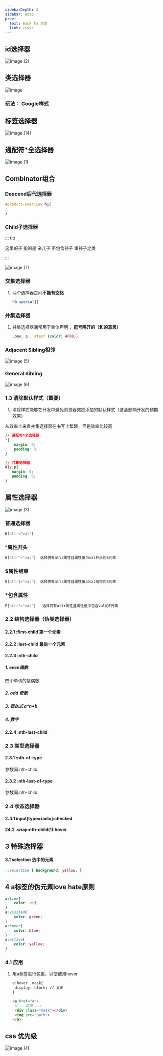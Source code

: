 ```yaml
---
sidebarDepth: 3
sidebar: auto
prev:
  text: Back To 目录
  link: /css/
---
```




## id选择器

![image (2)](https://gitee.com/q10viking/PictureRepos/raw/master/images//202112081217328.jpg)



## 类选择器

![image](https://gitee.com/q10viking/PictureRepos/raw/master/images//202112081215350.jpg)

### 玩法： Google样式




<common-codepen-snippet title="类选择器" slug="VwjyREg" />

## 标签选择器  

![image (14)](https://gitee.com/q10viking/PictureRepos/raw/master/images//202112081213294.jpg)

## 通配符*全选择器

![image (1)](https://gitee.com/q10viking/PictureRepos/raw/master/images//202112081216292.jpg)

## Combinator组合

###  Descend后代选择器

```css
#product-overview h1{
    
}
```

### Child子选择器

::: tip

这里的子 指的是 亲儿子 不包含孙子 重孙子之类

:::

![image (7)](https://gitee.com/q10viking/PictureRepos/raw/master/images//202112081300044.jpg)



### 交集选择器

1. 两个选择器之间**不能有空格**

   ```css
   h3.special{}
   ```

### 并集选择器

1. 并集选择器通常用于集体声明 ，**逗号隔开的（和的意思）**

   ```css
   .one, p , #test {color: #F00;}  
   ```


### Adjacent Sibling相邻

![image (5)](https://gitee.com/q10viking/PictureRepos/raw/master/images//202112081257664.jpg)



### General Sibling

![image (6)](https://gitee.com/q10viking/PictureRepos/raw/master/images//202112081259877.jpg)



### 1.3 清除默认样式（重要）

1. 清除样式能够在开发中避免浏览器突然添加的默认样式（这会影响开发的预期效果）

从效率上来看并集选择器在书写上繁琐，但是效率比较高

```css
// 通配符*全选择器
*{
	margin: 0;
    padding: 0;
}

// 并集选择器
div,p{
   margin: 0;
   padding: 0; 
}

```



## 属性选择器

![image (3)](https://gitee.com/q10viking/PictureRepos/raw/master/images//202112081219231.jpg)

### 普通选择器

```css
E[attr="val"]
```

### ^属性开头

```css
E[attr^="val"]  选择拥有attr属性且属性值为val开头的E元素
```

### $属性结束

```css
E[attr$="val"]  选择拥有attr属性且属性值以val结束的E元素
```

### *包含属性

```css
E[attr*="val"]   选择拥有attr属性且属性值中包含val的E元素
```

### 2.2 结构选择器（伪类选择器）

#### 2.2.1 :first-child 第一个元素

#### 2.2.2 :last-child 最后一个元素

#### 2.2.3 :nth-child

##### 1. even偶数

四个单词的是偶数

##### 2. odd 奇数

##### 3. 表达式 a*n+b

##### 4. 数字

#### 2.2.4 :nth-last-child



### 2.3 类型选择器

#### 2.3.1 :nth-of-type

参数同:nth-child

#### 2.3.2 :nth-last-of-type

参数同:nth-child



### 2.4 状态选择器

#### 2.4.1 input[type=radio]:checked

#### 24.2 .wrap:nth-child(1):hover



## 3 特殊选择器

#### 3.1 selection 选中的元素

```css
::selection { background: yellow; }
```

## 4 a标签的伪元素love hate原则

```css
a:link{
    color: red;
}
a:visited{
    color: green;
}
a:hover{
    color: blue;
}
a:active{
    color: yellow;
}
```



### 4.1 应用

1. 用a标签进行包裹，以便使用hover

   ```html
   a:hover .mask{
   	display: block; // 显示
   }
   
   <a href="#">
   	<!-- 遮罩 -->
   	<div class="mask"></div>
   	<img src="path">
   </a>
   ```

   

## css 优先级

![image (4)](https://gitee.com/q10viking/PictureRepos/raw/master/images//202112081225792.jpg)

